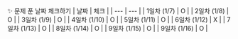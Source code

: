  ✨ 문제 푼 날짜 체크하기
| 날짜 | 체크 |
| --- | --- |
| 1일차 (1/7) | O |
| 2일차 (1/8) | O |
| 3일차 (1/9) | O |
| 4일차 (1/10) | O |
| 5일차 (1/11) | O |
| 6일차 (1/12) | X |
| 7일차 (1/13) | O |
| 8일차 (1/14) | O |
| 9일차 (1/15) | O |
| 9일차 (1/16) | O |